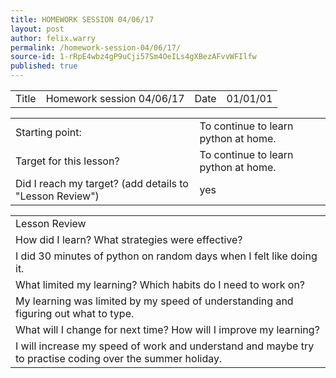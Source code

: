 ```yaml
---
title: HOMEWORK SESSION 04/06/17
layout: post
author: felix.warry
permalink: /homework-session-04/06/17/
source-id: 1-rRpE4wbz4gP9uCji57Sm4OeILs4gXBezAFvvWFIlfw
published: true
---
```

<table>
  <tr>
    <td>Title</td>
    <td>Homework session 04/06/17</td>
    <td>Date</td>
    <td>01/01/01</td>
  </tr>
</table>


<table>
  <tr>
    <td>Starting point:</td>
    <td>To continue to learn python at home.</td>
  </tr>
  <tr>
    <td>Target for this lesson?</td>
    <td>To continue to learn python at home.</td>
  </tr>
  <tr>
    <td>Did I reach my target? 
(add details to "Lesson Review")</td>
    <td> yes</td>
  </tr>
</table>


<table>
  <tr>
    <td>Lesson Review</td>
  </tr>
  <tr>
    <td>How did I learn? What strategies were effective? </td>
  </tr>
  <tr>
    <td>I did 30 minutes of python on random days when I felt like doing it.</td>
  </tr>
  <tr>
    <td>What limited my learning? Which habits do I need to work on? </td>
  </tr>
  <tr>
    <td>My learning was limited by my speed of understanding and figuring out what to type. </td>
  </tr>
  <tr>
    <td>What will I change for next time? How will I improve my learning?</td>
  </tr>
  <tr>
    <td>I will increase my speed of work and understand and maybe try to practise coding over the summer holiday.</td>
  </tr>
</table>


